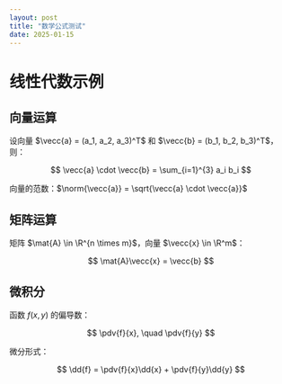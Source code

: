 ```yaml
---
layout: post
title: "数学公式测试"
date: 2025-01-15
---
```


<!-- 在文章开头定义数学命令 -->
$$
\newcommand{\vecc}[1]{\boldsymbol{#1}}
\newcommand{\mat}[1]{\mathbf{#1}}
\newcommand{\R}{\mathbb{R}}
\newcommand{\pdv}[2]{\frac{\partial #1}{\partial #2}}
\newcommand{\dd}[1]{\,\mathrm{d}#1}
\newcommand{\norm}[1]{\left\|#1\right\|}
$$

# 线性代数示例

## 向量运算

设向量 $\vecc{a} = (a_1, a_2, a_3)^T$ 和 $\vecc{b} = (b_1, b_2, b_3)^T$，则：

$$
\vecc{a} \cdot \vecc{b} = \sum_{i=1}^{3} a_i b_i
$$

向量的范数：$\norm{\vecc{a}} = \sqrt{\vecc{a} \cdot \vecc{a}}$

## 矩阵运算

矩阵 $\mat{A} \in \R^{n \times m}$，向量 $\vecc{x} \in \R^m$：

$$
\mat{A}\vecc{x} = \vecc{b}
$$

## 微积分

函数 $f(x, y)$ 的偏导数：

$$
\pdv{f}{x}, \quad \pdv{f}{y}
$$

微分形式：

$$
\dd{f} = \pdv{f}{x}\dd{x} + \pdv{f}{y}\dd{y}
$$
